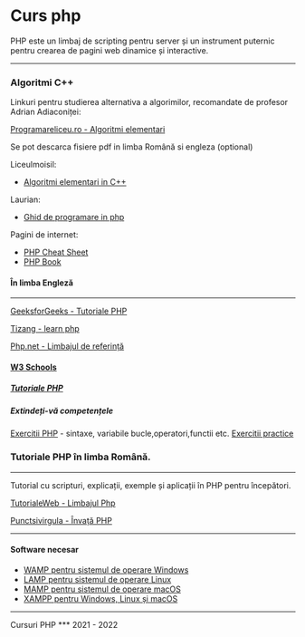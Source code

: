 # Curs php
PHP este un limbaj de scripting pentru server și un instrument puternic pentru crearea de pagini web dinamice și interactive.

---
### Algoritmi C++
Linkuri pentru studierea alternativa a algorimilor, recomandate de profesor Adrian Adiaconiței:

[Programareliceu.ro - Algoritmi elementari](https://programareliceu.wordpress.com/materiale-informatica/lectii/algoritmi-elementari/)

Se pot descarca fisiere pdf in limba Română si engleza (optional)

Liceulmoisil: 
 - [Algoritmi elementari in C++](https://www.liceulmoisil.ro/resurse/Algoritmi%20elementari.pdf)

Laurian:
 - [Ghid de programare in php](http://laurian.ro/wp-content/uploads/2016/10/ghid_limbaj_PHP_final-.pdf)

Pagini de internet:
 - [PHP Cheat Sheet](https://websitesetup.org/php-cheat-sheet/)
 - [PHP Book](https://books.goalkicker.com/PHPBook)
 #### În limba Engleză
 ---
 [GeeksforGeeks - Tutoriale PHP](https://www.geeksforgeeks.org/php-tutorials/)

 [Tizang - learn php](http://www.tizag.com/phpT/)

 [Php.net - Limbajul de referință](https://www.php.net/manual/en/langref.php)
#### [W3 Schools](https://www.w3schools.com/php/default.asp)

##### [Tutoriale PHP](https://www.w3schools.com/php/php_operators.asp)

##### Extindeți-vă competențele
[Exercitii PHP](https://www.w3schools.com/php/exercise.asp) - sintaxe, variabile bucle,operatori,functii etc.
[Exercitii practice](https://my-learning.w3schools.com/)

### Tutoriale PHP în limba Română.
---
Tutorial cu scripturi, explicații, exemple și aplicații în PHP pentru începători.

[TutorialeWeb - Limbajul Php](http://www.tutorialeweb.eu/php/)

[Punctsivirgula - Învață PHP](http://php.punctsivirgula.ro/)



---
####  Software necesar

- [WAMP pentru sistemul de operare Windows](http://www.wampserver.com/)
- [LAMP pentru sistemul de operare Linux](http://ampps.com/lamp/)
- [MAMP pentru sistemul de operare macOS](https://www.mamp.info/en/)
- [XAMPP pentru Windows, Linux și macOS ](https://www.apachefriends.org/index.html)

---
 Cursuri PHP ***  2021 - 2022